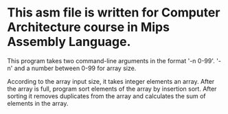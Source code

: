 # This asm file is written for Computer Architecture course in Mips Assembly Language. 

This program takes two command-line arguments in the format '-n 0-99'. '-n' and a number between 0-99 for array size. 

According to the array input size, it takes integer elements an array. After the array is full, program sort elements of the array by insertion sort. After sorting it removes duplicates from the array and calculates the sum of elements in the array. 
